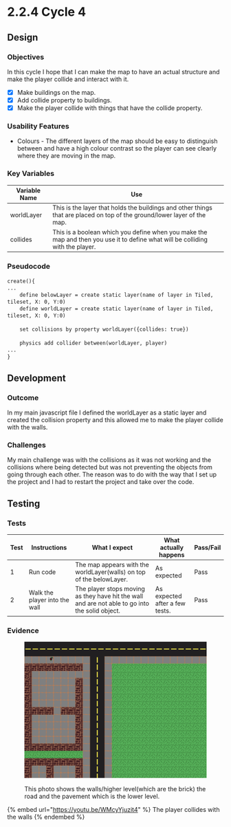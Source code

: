 # 2.2.4 Cycle 4

## Design

### Objectives

In this cycle I hope that I can make the map to have an actual structure and make the player collide and interact with it.

* [x] Make buildings on the map.
* [x] Add collide property to buildings.
* [x] Make the player collide with things that have the collide property.

### Usability Features

* Colours - The different layers of the map should be easy to distinguish between and have a high colour contrast so the player can see clearly where they are moving in the map.&#x20;

### Key Variables

| Variable Name | Use                                                                                                                            |
| ------------- | ------------------------------------------------------------------------------------------------------------------------------ |
| worldLayer    | This is the layer that holds the buildings and other things that are placed on top of the ground/lower layer of the map.       |
| collides      | This is a boolean which you define when you make the map and then you use it to define what will be colliding with the player. |

### Pseudocode

```
create(){
...
    define belowLayer = create static layer(name of layer in Tiled, tileset, X: 0, Y:0)
    define worldLayer = create static layer(name of layer in Tiled, tileset, X: 0, Y:0)
    
    set collisions by property worldLayer({collides: true})
    
    physics add collider between(worldLayer, player)
...
}
```

## Development

### Outcome

In my main javascript file I defined the worldLayer as a static layer and created the collision property and this allowed me to make the player collide with the walls.

### Challenges

My main challenge was with the collisions as it was not working and the collisions where being detected but was not preventing the objects from going through each other. The reason was to do with the way that I set up the project and I had to restart the project and take over the code.

## Testing

### Tests

| Test | Instructions                  | What I expect                                                                                   | What actually happens          | Pass/Fail |
| ---- | ----------------------------- | ----------------------------------------------------------------------------------------------- | ------------------------------ | --------- |
| 1    | Run code                      | The map appears with the worldLayer(walls) on top of the belowLayer.                            | As expected                    | Pass      |
| 2    | Walk the player into the wall | The player stops moving as they have hit the wall and are not able to go into the solid object. | As expected after a few tests. | Pass      |

### Evidence

<figure><img src="../.gitbook/assets/image (2).png" alt=""><figcaption><p>This photo shows the walls/higher level(which are the brick) the road and the pavement which is the lower level.</p></figcaption></figure>

{% embed url="https://youtu.be/WMcyYjuzit4" %}
The player collides with the walls
{% endembed %}
